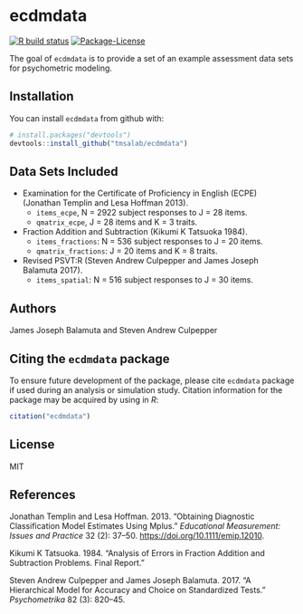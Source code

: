 
<!-- README.md is generated from README.Rmd. Please edit that file -->

# ecdmdata

<!-- badges: start -->

[![R build
status](https://github.com/tmsalab/ecdmdata/workflows/R-CMD-check/badge.svg)](https://github.com/tmsalab/ecdmdata/actions)
[![Package-License](http://img.shields.io/badge/license-GPL%20\(%3E=2\)-brightgreen.svg?style=flat)](http://www.gnu.org/licenses/gpl-2.0.html)
<!-- badges: end -->

The goal of `ecdmdata` is to provide a set of an example assessment data
sets for psychometric modeling.

## Installation

You can install `ecdmdata` from github with:

``` r
# install.packages("devtools")
devtools::install_github("tmsalab/ecdmdata")
```

## Data Sets Included

  - Examination for the Certificate of Proficiency in English (ECPE)
    (Jonathan Templin and Lesa Hoffman 2013).
      - `items_ecpe`, N = 2922 subject responses to J = 28 items.
      - `qmatrix_ecpe`, J = 28 items and K = 3 traits.
  - Fraction Addition and Subtraction (Kikumi K Tatsuoka 1984).
      - `items_fractions`: N = 536 subject responses to J = 20 items.
      - `qmatrix_fractions`: J = 20 items and K = 8 traits.
  - Revised PSVT:R (Steven Andrew Culpepper and James Joseph Balamuta
    2017).
      - `items_spatial`: N = 516 subject responses to J = 30 items.

## Authors

James Joseph Balamuta and Steven Andrew Culpepper

## Citing the `ecdmdata` package

To ensure future development of the package, please cite `ecdmdata`
package if used during an analysis or simulation study. Citation
information for the package may be acquired by using in *R*:

``` r
citation("ecdmdata")
```

## License

MIT

## References

<div id="refs" class="references">

<div id="ref-Templin:2013:DCMECPE">

Jonathan Templin and Lesa Hoffman. 2013. “Obtaining Diagnostic
Classification Model Estimates Using Mplus.” *Educational Measurement:
Issues and Practice* 32 (2): 37–50.
<https://doi.org/10.1111/emip.12010>.

</div>

<div id="ref-Tatsuoka:1984:FractionSubtraction">

Kikumi K Tatsuoka. 1984. “Analysis of Errors in Fraction Addition and
Subtraction Problems. Final Report.”

</div>

<div id="ref-Culpepper:2017:ChoiceIRT">

Steven Andrew Culpepper and James Joseph Balamuta. 2017. “A Hierarchical
Model for Accuracy and Choice on Standardized Tests.” *Psychometrika* 82
(3): 820–45.

</div>

</div>
